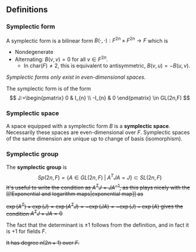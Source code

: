 ## Definitions
### Symplectic form
A symplectic form is a bilinear form $B(\cdot,\cdot):F^{2n} \times F^{2n} \to F$ which is
- Nondegenerate
- Alternating: $B(v,v)=0$ for all $v\in F^{2n}$.
	- In $\text{char}(F)\neq 2$, this is equivalent to antisymmetric, $B(v,u)=-B(u,v)$.

*Symplectic forms only exist in even-dimensional spaces.*

The symplectic form is of the form
$$
J:=\begin{pmatrix}
0 & I_{n} \\
-I_{n} & 0
\end{pmatrix} \in GL(2n,F)
$$

### Symplectic space
A space equipped with a symplectic form $B$ is a **symplectic space**. Necessarily these spaces are even-dimensional over $F$. Symplectic spaces of the same dimension are unique up to change of basis (isomorphism).

### Symplectic group

The **symplectic group** is $$
Sp(2n,F)=\{ A \in GL(2n, F) \; | \; A^T JA =J\} \subset SL(2n,F)
$$
~~It's useful to write the condition as $A^T J = JA^{-1}$, as this plays nicely with the [[!Exponential and logarithm maps|exponential map]] as~~

~~$\exp(A^T) + \exp(J)=\exp(A^T J)=-\exp(J A)=-\exp(J) - \exp(A)$ gives the condition $A^T J + JA = 0$~~

The fact that the determinant is $\pm 1$ follows from the definition, and in fact it is $+1$ for fields $F$.

~~It has degree $n(2n+1)$ over $F$.~~


